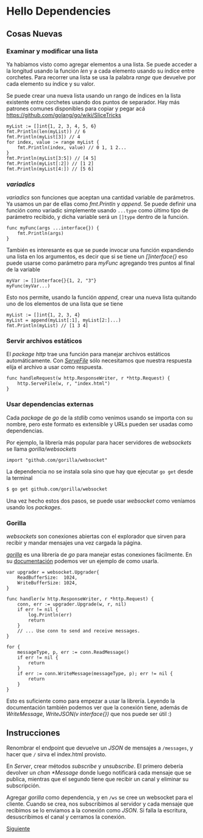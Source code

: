 # Hello Dependencies

## Cosas Nuevas

### Examinar y modificar una lista

Ya habíamos visto como agregar elementos a una lista. Se puede acceder a
la longitud usando la función _len_ y a cada elemento usando su índice
entre corchetes. Para recorrer una lista se usa la palabra _range_ que
devuelve por cada elemento su índice y su valor.

Se puede crear una nueva lista usando un rango de índices en la lista
existente entre corchetes usando dos puntos de separador. Hay más
patrones comunes disponibles para copiar y pegar acá
https://github.com/golang/go/wiki/SliceTricks

```golang
myList := []int{1, 2, 3, 4, 5, 6}
fmt.Println(len(myList)) // 6
fmt.Println(myList[3]) // 4
for index, value := range myList {
	fmt.Println(index, value) // 0 1, 1 2...
}
fmt.Println(myList[3:5]) // [4 5]
fmt.Println(myList[:2]) // [1 2]
fmt.Println(myList[4:]) // [5 6]
```

### _variadics_

_variadics_ son funciones que aceptan una cantidad variable de
parámetros. Ya usamos un par de ellas como _fmt.Println_ y _append_. Se
puede definir una función como variadic simplemente usando `...type`
como último tipo de parámetro recibido, y dicha variable será un
`[]type` dentro de la función.

```golang
func myFunc(args ...interface{}) {
	fmt.Println(args)
}
```

También es interesante es que se puede invocar una función expandiendo
una lista en los argumentos, es decir que si se tiene un _[]interface{}_
eso puede usarse como parámetro para _myFunc_ agregando tres puntos
al final de la variable

```golang
myVar := []interface{}{1, 2, "3"}
myFunc(myVar...)
```

Esto nos permite, usando la función _append_, crear una nueva lista
quitando uno de los elementos de una lista que se tiene

```golang
myList := []int{1, 2, 3, 4}
myList = append(myList[:1], myList[2:]...)
fmt.Println(myList) // [1 3 4]
```

### Servir archivos estáticos

El _package_ _http_ trae una función para manejar archivos estáticos
automáticamente. Con
[_ServeFile_](https://golang.org/pkg/net/http/#ServeFile) sólo
necesitamos que nuestra respuesta elija el archivo a usar como
respuesta.

```golang
func handleRequest(w http.ResponseWriter, r *http.Request) {
	http.ServeFile(w, r, "index.html")
}
```

### Usar dependencias externas

Cada _package_ de _go_ de la _stdlib_ como venimos usando se importa con
su nombre, pero este formato es extensible y URLs pueden ser usadas
como dependencias.

Por ejemplo, la librería más popular para hacer servidores de _websockets_
se llama _gorilla/websockets_

```golang
import "github.com/gorilla/websocket"
```

La dependencia no se instala sola sino que hay que ejecutar `go get`
desde la terminal

```bash
$ go get github.com/gorilla/websocket
```

Una vez hecho estos dos pasos, se puede usar _websocket_ como veníamos
usando los _packages_.

### Gorilla

_websockets_ son conexiones abiertas con el explorador que sirven para
recibir y mandar mensajes una vez cargada la página.

[_gorilla_](https://github.com/gorilla/websocket) es una librería de
_go_ para manejar estas conexiones fácilmente. En su
[documentación](https://godoc.org/github.com/gorilla/websocket)
podemos ver un ejemplo de como usarla.

```golang
var upgrader = websocket.Upgrader{
	ReadBufferSize:  1024,
	WriteBufferSize: 1024,
}

func handler(w http.ResponseWriter, r *http.Request) {
	conn, err := upgrader.Upgrade(w, r, nil)
	if err != nil {
		log.Println(err)
		return
	}
	// ... Use conn to send and receive messages.
}
```

```golang
for {
	messageType, p, err := conn.ReadMessage()
	if err != nil {
		return
	}
	if err := conn.WriteMessage(messageType, p); err != nil {
		return
	}
}
```

Esto es suficiente como para empezar a usar la librería. Leyendo la
documentación también podemos ver que la conexión tiene,
además de _WriteMessage_, _WriteJSON(v interface{})_ que nos puede ser útil :)

## Instrucciones

Renombrar el endpoint que devuelve un _JSON_ de mensajes a `/messages`,
y hacer que `/` sirva el index.html provisto.

En _Server_, crear métodos _subscribe_ y _unsubscribe_. El primero
debería devolver un _chan \*Message_ donde luego notificará cada mensaje que
se publica, mientras que el segundo tiene que recibir un canal y
eliminar su subscripción.

Agregar _gorilla_ como dependencia, y en `/ws` se cree un websocket
para el cliente. Cuando se crea, nos subscribimos al servidor y cada
mensaje que recibimos se lo enviamos a la conexión como _JSON_. Si falla
la escritura, desuscribimos el canal y cerramos la conexión.

[Siguiente](../09_ConcurrencyII)
